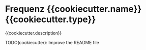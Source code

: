 # Frequenz {{cookiecutter.name}} {{cookiecutter.type}}

{{cookiecutter.description}}

TODO(cookiecutter): Improve the README file
